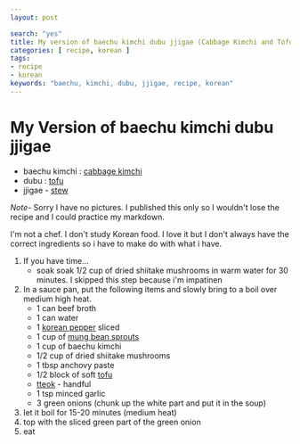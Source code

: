 ```yaml
---
layout: post

search: "yes"
title: My version of baechu kimchi dubu jjigae (Cabbage Kimchi and Tofu Stew)
categories: [ recipe, korean ]
tags:
- recipe
- korean
keywords: "baechu, kimchi, dubu, jjigae, recipe, korean"
---
```


# My Version of baechu kimchi dubu jjigae

* baechu kimchi : [cabbage kimchi](https://en.wikipedia.org/wiki/Kimchi)
* dubu : [tofu](https://en.wikipedia.org/wiki/Dubu)
* jjigae - [stew](https://en.wikipedia.org/wiki/Jjigae)

*Note-* Sorry I have no pictures.  I published this only so I wouldn't lose the recipe and I could practice my markdown.

I'm not a chef.  I don't study Korean food.  I love it but I don't always have the correct ingredients so i have to make do with what i have.

1. If you have time...
    * soak soak 1/2 cup of dried shiitake mushrooms in warm water for 30 minutes.  I skipped this step because i'm impatinen
2. In a sauce pan, put the following items and slowly bring to a boil over medium high heat.
    * 1 can beef broth
    * 1 can water
    * 1 [korean pepper](http://www.maangchi.com/ingredient/chili-peppers) sliced
    * 1 cup of [mung bean sprouts](https://en.wikipedia.org/wiki/Kongnamul)
    * 1 cup of baechu kimchi
    * 1/2 cup of dried shiitake mushrooms
    * 1 tbsp anchovy paste
    * 1/2 block of soft [tofu](https://en.wikipedia.org/wiki/Dubu)
    * [tteok](https://en.wikipedia.org/wiki/Tteok) - handful
    * 1 tsp minced garlic
    * 3 green onions (chunk up the white part and put it in the soup)
3. let it boil for 15-20 minutes (medium heat)
4. top with the sliced green part of the green onion
5. eat
